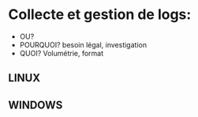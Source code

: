 # Collecte et gestion de logs:

- OU?
- POURQUOI?  besoin légal, investigation
- QUOI?      Volumétrie, format

## LINUX

## WINDOWS
